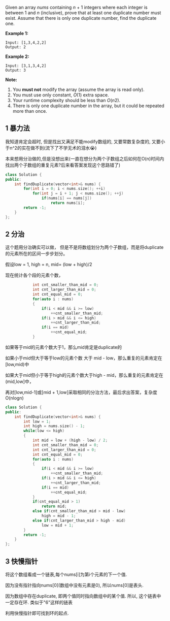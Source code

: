 Given an array *nums* containing *n* + 1 integers where each integer is between 1 and *n* (inclusive), prove that at least one duplicate number must exist. Assume that there is only one duplicate number, find the duplicate one.

**Example 1:**

```
Input: [1,3,4,2,2]
Output: 2
```

**Example 2:**

```
Input: [3,1,3,4,2]
Output: 3
```

**Note:**

1. You **must not** modify the array (assume the array is read only).
2. You must use only constant, *O*(1) extra space.
3. Your runtime complexity should be less than *O*(*n*2).
4. There is only one duplicate number in the array, but it could be repeated more than once.

## 1 暴力法

我知道肯定会超时, 但是找出又满足不能modify数组的, 又要常数复杂度的, 又要小于n\^2的实在做不到(流下了不学无术的泪水😭)

本来想用分治做的,但是没想出来(一直在想分为两个子数组之后如何在O(n)时间内找出两个子数组的重复元素?后来看答案发现这个思路错了)

```c++
class Solution {
public:
    int findDuplicate(vector<int>& nums) {
        for(int i = 0; i < nums.size(); ++i)
            for(int j = i + 1; j < nums.size(); ++j)
                if(nums[i] == nums[j])
                    return nums[i];
        return -1;
    }
};
```

## 2 分治

这个题用分治确实可以做， 但是不是将数组划分为两个子数组，而是将duplicate的元素所在的区间一步步划分。

假设low = 1, high = n, mid= (low + high)/2

现在统计各个段的元素个数，

```c++
			int cnt_smaller_than_mid = 0;
            int cnt_larger_than_mid = 0;
            int cnt_equal_mid = 0;
            for(auto i : nums)
            {
                if(i < mid && i >= low)
                    ++cnt_smaller_than_mid;
                if(i > mid && i <= high)
                    ++cnt_larger_than_mid;
                if(i == mid)
                    ++cnt_equal_mid;
            }
```

如果等于mid的元素个数大于1，那么mid肯定是duplicate的

如果小于mid但大于等于low的元素个数 大于 mid - low，那么重复的元素肯定在[low,mid)中

如果大于mid但小于等于high的元素个数大于high - mid，那么重复的元素肯定在(mid,low]中，

再对[low,mid-1]或[mid  + 1,low]采取相同的分治方法，最后求出答案，复杂度O(nlogn)

```c++
class Solution {
public:
    int findDuplicate(vector<int>& nums) {
        int low = 1;
        int high = nums.size() - 1;
        while(low <= high)
        {
            int mid = low + (high - low) / 2;
            int cnt_smaller_than_mid = 0;
            int cnt_larger_than_mid = 0;
            int cnt_equal_mid = 0;
            for(auto i : nums)
            {
                if(i < mid && i >= low)
                    ++cnt_smaller_than_mid;
                if(i > mid && i <= high)
                    ++cnt_larger_than_mid;
                if(i == mid)
                    ++cnt_equal_mid;
            }
            if(cnt_equal_mid > 1)
                return mid;
            else if(cnt_smaller_than_mid > mid - low)
                high = mid - 1;
            else if(cnt_larger_than_mid > high - mid)
                low = mid + 1;
        }
        return -1;
    }
};
```

## 3 快慢指针

将这个数组看成一个链表,每个nums[i]为第i个元素的下一个值.

因为没有指针指向nums[0]\(数组中没有元素是0), 所以nums[0]是表头.

因为数组中存在duplicate, 即两个值同时指向数组中的某个值. 所以, 这个链表中一定存在环. 类似于"6"这样的链表

利用快慢指针即可找到环的起点.